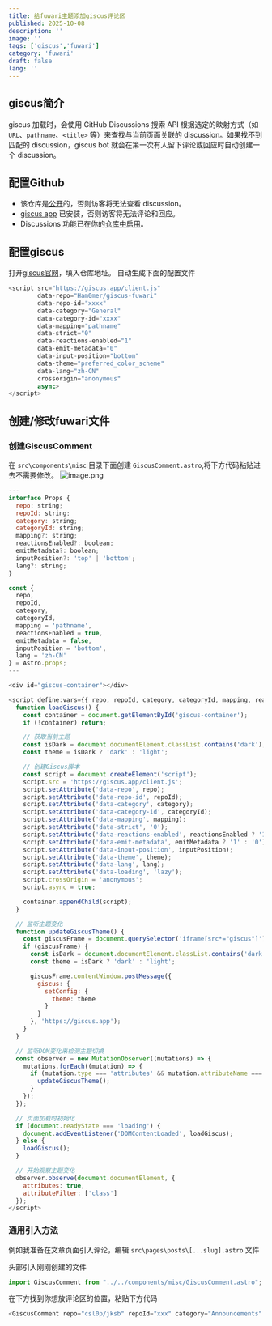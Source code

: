 ```yaml
---
title: 给fuwari主题添加giscus评论区
published: 2025-10-08
description: ''
image: ''
tags: ['giscus','fuwari']
category: 'fuwari'
draft: false 
lang: ''
---
```


## giscus简介
giscus 加载时，会使用 GitHub Discussions 搜索 API 根据选定的映射方式（如 `URL`、`pathname`、`<title>` 等）来查找与当前页面关联的 discussion。如果找不到匹配的 discussion，giscus bot 就会在第一次有人留下评论或回应时自动创建一个 discussion。


## 配置Github

- 该仓库是[公开](https://docs.github.com/en/github/administering-a-repository/managing-repository-settings/setting-repository-visibility#making-a-repository-public)的，否则访客将无法查看 discussion。
- [giscus app](https://github.com/apps/giscus) 已安装，否则访客将无法评论和回应。
- Discussions 功能已在你的[仓库中启用](https://docs.github.com/en/github/administering-a-repository/managing-repository-settings/enabling-or-disabling-github-discussions-for-a-repository)。

## 配置giscus

打开[giscus官网](https://giscus.app/)，填入仓库地址。
自动生成下面的配置文件

```js
<script src="https://giscus.app/client.js"
        data-repo="Ham0mer/giscus-fuwari"
        data-repo-id="xxxx"
        data-category="General"
        data-category-id="xxxx"
        data-mapping="pathname"
        data-strict="0"
        data-reactions-enabled="1"
        data-emit-metadata="0"
        data-input-position="bottom"
        data-theme="preferred_color_scheme"
        data-lang="zh-CN"
        crossorigin="anonymous"
        async>
</script>
```

## 创建/修改fuwari文件

### 创建GiscusComment
在 `src\components\misc` 目录下面创建 `GiscusComment.astro`,将下方代码粘贴进去不需要修改。
![image.png](https://img.cii.li/v2/K9GsJDL.png)

```js title="GiscusComment.astro"
---
interface Props {
  repo: string;
  repoId: string;
  category: string;
  categoryId: string;
  mapping?: string;
  reactionsEnabled?: boolean;
  emitMetadata?: boolean;
  inputPosition?: 'top' | 'bottom';
  lang?: string;
}

const {
  repo,
  repoId,
  category,
  categoryId,
  mapping = 'pathname',
  reactionsEnabled = true,
  emitMetadata = false,
  inputPosition = 'bottom',
  lang = 'zh-CN'
} = Astro.props;
---

<div id="giscus-container"></div>

<script define:vars={{ repo, repoId, category, categoryId, mapping, reactionsEnabled, emitMetadata, inputPosition, lang }}>
  function loadGiscus() {
    const container = document.getElementById('giscus-container');
    if (!container) return;

    // 获取当前主题
    const isDark = document.documentElement.classList.contains('dark');
    const theme = isDark ? 'dark' : 'light';

    // 创建Giscus脚本
    const script = document.createElement('script');
    script.src = 'https://giscus.app/client.js';
    script.setAttribute('data-repo', repo);
    script.setAttribute('data-repo-id', repoId);
    script.setAttribute('data-category', category);
    script.setAttribute('data-category-id', categoryId);
    script.setAttribute('data-mapping', mapping);
    script.setAttribute('data-strict', '0');
    script.setAttribute('data-reactions-enabled', reactionsEnabled ? '1' : '0');
    script.setAttribute('data-emit-metadata', emitMetadata ? '1' : '0');
    script.setAttribute('data-input-position', inputPosition);
    script.setAttribute('data-theme', theme);
    script.setAttribute('data-lang', lang);
    script.setAttribute('data-loading', 'lazy');
    script.crossOrigin = 'anonymous';
    script.async = true;

    container.appendChild(script);
  }

  // 监听主题变化
  function updateGiscusTheme() {
    const giscusFrame = document.querySelector('iframe[src*="giscus"]');
    if (giscusFrame) {
      const isDark = document.documentElement.classList.contains('dark');
      const theme = isDark ? 'dark' : 'light';

      giscusFrame.contentWindow.postMessage({
        giscus: {
          setConfig: {
            theme: theme
          }
        }
      }, 'https://giscus.app');
    }
  }

  // 监听DOM变化来检测主题切换
  const observer = new MutationObserver((mutations) => {
    mutations.forEach((mutation) => {
      if (mutation.type === 'attributes' && mutation.attributeName === 'class') {
        updateGiscusTheme();
      }
    });
  });

  // 页面加载时初始化
  if (document.readyState === 'loading') {
    document.addEventListener('DOMContentLoaded', loadGiscus);
  } else {
    loadGiscus();
  }

  // 开始观察主题变化
  observer.observe(document.documentElement, {
    attributes: true,
    attributeFilter: ['class']
  });
</script>
```

### 通用引入方法

例如我准备在文章页面引入评论，编辑 `src\pages\posts\[...slug].astro` 文件

头部引入刚刚创建的文件

```js
import GiscusComment from "../../components/misc/GiscusComment.astro";
```

在下方找到你想放评论区的位置，粘贴下方代码

```js
<GiscusComment repo="csl0p/jksb" repoId="xxx" category="Announcements" categoryId="xxx" />
```
